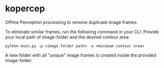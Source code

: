 # kopercep
Offline Perception processing to remove duplicate image frames.

To eliminate similar frames, run the following command in your CLI. 
Provide your local path of image-folder and the desired contour area.

```
python main.py -p <image folder path> -a <minimum contour area>

```

A new folder with all "unique" image frames is created inside the provided image-folder.